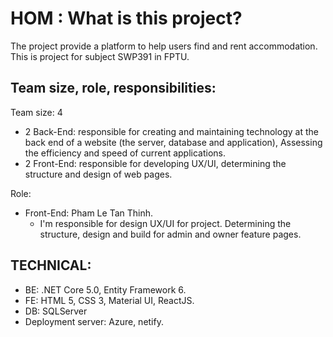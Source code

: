 # HOM : What is this project?

The project provide a platform to help users find and rent
accommodation. This is project for subject SWP391 in FPTU.

## Team size, role, responsibilities:

Team size: 4

 + 2 Back-End: responsible for creating and maintaining technology at the back end of a website (the server, database and application), Assessing the efficiency and speed of current applications.
 + 2 Front-End: responsible for developing UX/UI, determining the structure and design of web pages.
 
 
 Role:
 - Front-End: Pham Le Tan Thinh.
   + I'm responsible for design UX/UI for project. Determining the structure, design and build for admin and owner feature pages.
 
 
 ## TECHNICAL:
 - BE: .NET Core 5.0, Entity Framework 6.
 - FE: HTML 5, CSS 3, Material UI, ReactJS.
 - DB: SQLServer
 - Deployment server: Azure, netify.
